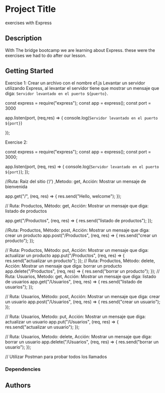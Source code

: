 # Project Title

exercises with Express

## Description

With The bridge bootcamp we are learning about Express. these were the exercises we had to do after our lesson. 

## Getting Started

Exercise 1:
Crear un archivo con el nombre e1.js
Levantar un servidor utilizando Express, al levantar el servidor tiene que mostrar un mensaje que diga: 
`Servidor levantado en el puerto ${puerto}`.

const express = require("express");
const app = express();
const port = 3000

app.listen(port, (req,res) => {
    console.log(`Servidor levantado en el puerto ${port}`)
    
});



Exercise 2:

const express = require("express");
const app = express();
const port = 3000;

app.listen(port, (req, res) => {
  console.log(`Servidor levantado en el puerto ${port}`);
});

//Ruta: Raíz del sitio (‘/’) ,Metodo: get, Acción: Mostrar un mensaje de bienvenida

app.get("/", (req, res) => {
  res.send("Hello, welcome");
});

// Ruta: Productos, Método: get, Acción: Mostrar un mensaje que diga: listado de productos

app.get("/Productos", (req, res) => {
  res.send("listado de productos");
});

//Ruta: Productos, Método: post, Acción: Mostrar un mensaje que diga: crear un producto
app.post("/Productos", (req, res) => {
  res.send("crear un producto");
});

// Ruta: Productos, Método: put, Acción: Mostrar un mensaje que diga: actualizar un producto
app.put("/Productos", (req, res) => {
  res.send("actualizar un producto");
});
// Ruta: Productos, Método: delete, Acción: Mostrar un mensaje que diga: borrar un producto
app.delete("/Productos", (req, res) => {
  res.send("borrar un producto");
});
// Ruta: Usuarios, Metodo: get, Acción: Mostrar un mensaje que diga: listado de usuarios
app.get("/Usuarios", (req, res) => {
  res.send("listado de usuarios");
});

// Ruta: Usuarios, Método: post, Acción: Mostrar un mensaje que diga: crear un usuario
app.post("/Usuarios", (req, res) => {
  res.send("crear un usuario");
});

// Ruta: Usuarios, Metodo: put, Acción: Mostrar un mensaje que diga: actualizar un usuario
app.put("/Usuarios", (req, res) => {
  res.send("actualizar un usuario");
});

// Ruta: Usuarios, Metodo: delete, Acción: Mostrar un mensaje que diga: borrar un usuario
app.delete("/Usuarios", (req, res) => {
  res.send("borrar un usuario");
});

// Utilizar Postman para probar todos los llamados

### Dependencies


## Authors